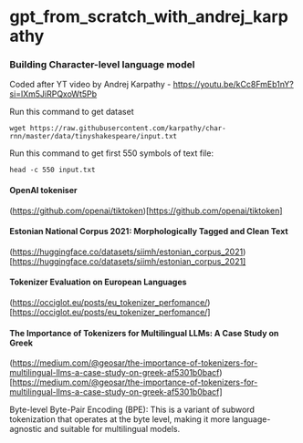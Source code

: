 # gpt_from_scratch_with_andrej_karpathy

### Building Character-level language model

Coded after YT video by Andrej Karpathy - https://youtu.be/kCc8FmEb1nY?si=lXm5JiRPQxoWt5Pb

Run this command to get dataset
```
wget https://raw.githubusercontent.com/karpathy/char-rnn/master/data/tinyshakespeare/input.txt
```

Run this command to get first 550 symbols of text file:
```
head -c 550 input.txt
```

#### OpenAI tokeniser
(https://github.com/openai/tiktoken)[https://github.com/openai/tiktoken]

#### Estonian National Corpus 2021: Morphologically Tagged and Clean Text 
(https://huggingface.co/datasets/siimh/estonian_corpus_2021)[https://huggingface.co/datasets/siimh/estonian_corpus_2021]


#### Tokenizer Evaluation on European Languages
(https://occiglot.eu/posts/eu_tokenizer_perfomance/)[https://occiglot.eu/posts/eu_tokenizer_perfomance/]

#### The Importance of Tokenizers for Multilingual LLMs: A Case Study on Greek
(https://medium.com/@geosar/the-importance-of-tokenizers-for-multilingual-llms-a-case-study-on-greek-af5301b0bacf)[https://medium.com/@geosar/the-importance-of-tokenizers-for-multilingual-llms-a-case-study-on-greek-af5301b0bacf]

Byte-level Byte-Pair Encoding (BPE): This is a variant of subword tokenization that operates at the byte level, making it more language-agnostic and suitable for multilingual models.